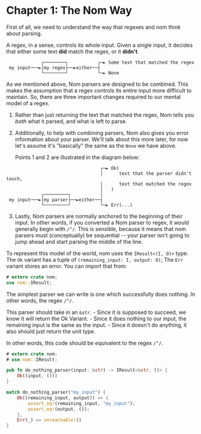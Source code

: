 # Chapter 1: The Nom Way

First of all, we need to understand the way that regexes and nom think about
parsing.

A regex, in a sense, controls its whole input. Given a single input,
it decides that either some text **did** match the regex, or it **didn't**.

```text
             ┌────────┐           ┌─► Some text that matched the regex
 my input───►│my regex├──►either──┤
             └────────┘           └─► None
```

As we mentioned above, Nom parsers are designed to be combined.
This makes the assumption that a regex controls its entire input
more difficult to maintain. So, there are three important changes
required to our mental model of a regex.

1. Rather than just returning the text that matched
   the regex, Nom tells you *both* what it parsed, and what is left
   to parse.

2. Additionally, to help with combining parsers, Nom also gives you
   error information about your parser. We'll talk about this more later,
   for now let's assume it's "basically" the same as the `None` we have above.

   Points 1 and 2 are illustrated in the diagram below:

```text
                                   ┌─► Ok(
                                   │      text that the parser didn't touch,
                                   │      text that matched the regex
                                   │   )
             ┌─────────┐           │
 my input───►│my parser├──►either──┤
             └─────────┘           └─► Err(...)
```

3. Lastly, Nom parsers are normally anchored to the beginning of their input.
   In other words, if you converted a Nom parser to regex, it would generally
   begin with `/^/`. This is sensible, because it means that nom parsers must
   (conceptually) be sequential -- your parser isn't going to jump
   ahead and start parsing the middle of the line.


To represent this model of the world, nom uses the `IResult<(I, O)>` type.
The `Ok` variant has a tuple of `(remaining_input: I, output: O)`;
The `Err` variant stores an error. You can import that from:

```rust
# extern crate nom;
use nom::IResult;
```

The simplest parser we can write is one which successfully does nothing.
In other words, the regex `/^/`.

This parser should take in an `&str`.
    - Since it is supposed to succeed, we know it will return the Ok Variant.
    - Since it does nothing to our input, the remaining input is the same as the input.
    - Since it doesn't do anything, it also should just return the unit type.


In other words, this code should be equivalent to the regex `/^/`.

```rust
# extern crate nom;
# use nom::IResult;

pub fn do_nothing_parser(input: &str) -> IResult<&str, ()> {
    Ok((input, ()))
}

match do_nothing_parser("my_input") {
    Ok((remaining_input, output)) => {
        assert_eq!(remaining_input, "my_input");
        assert_eq!(output, ());
    },
    Err(_) => unreachable!()
}
```
